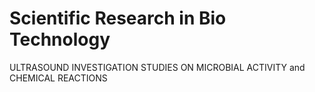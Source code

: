 # Scientific Research in Bio Technology
ULTRASOUND INVESTIGATION STUDIES ON MICROBIAL ACTIVITY and CHEMICAL REACTIONS
